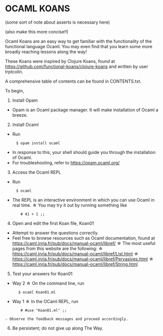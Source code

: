 # OCAML KOANS


(some sort of note about asserts is necessary here)

(also make this more concise!!)

Ocaml Koans are an easy way to get familiar with the functionality of the functional language Ocaml. You may even find that you learn some more broadly reaching lessons along the way!


These Koans were inspired by Clojure Koans, found at https://github.com/functional-koans/clojure-koans and written by user trptcolin. 


A comprehensive table of contents can be found in CONTENTS.txt.


To begin,


1. Install Opam 
  - Opam is an Ocaml package manager. It will make installation of Ocaml a breeze.
2. Install Ocaml
  - Run 
```
     $ opam install ocaml
```
  - In response to this, your shell should guide you through the installation of Ocaml.
  - For troubleshooting, refer to https://opam.ocaml.org/
3. Access the Ocaml REPL
  - Run
```
     $ ocaml
```
  - The REPL is an interactive environment in which you can use Ocaml in real time.
    ☆ You may try it out by running something like
```
       # 41 + 1 ;;
```
4. Open and edit the first Koan file, Koan01
  - Attempt to answer the questions correctly. 
  - Feel free to browse resources such as Ocaml documentation, found at https://caml.inria.fr/pub/docs/manual-ocaml/libref/
    ☆ The most useful pages from this website are the following:
    ☆ https://caml.inria.fr/pub/docs/manual-ocaml/libref/List.html
    ☆ https://caml.inria.fr/pub/docs/manual-ocaml/libref/Pervasives.html
    ☆ https://caml.inria.fr/pub/docs/manual-ocaml/libref/String.html
5. Test your answers for Koan01
  - Way 2
    ☆ On the command line, run
```
      $ ocaml Koan01.ml
```
  - Way 1
    ☆ In the OCaml REPL, run
```
       # #use "Koan01.ml" ;;
```
    ☆ Observe the feedback messages and proceed accordingly.
6. Be persistent; do not give up along The Way.
